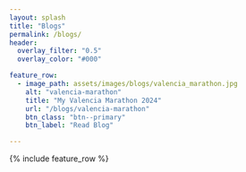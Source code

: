 ```yaml
---
layout: splash
title: "Blogs"
permalink: /blogs/
header:
  overlay_filter: "0.5"
  overlay_color: "#000"

feature_row:
  - image_path: assets/images/blogs/valencia_marathon.jpg
    alt: "valencia-marathon"
    title: "My Valencia Marathon 2024"
    url: "/blogs/valencia-marathon" 
    btn_class: "btn--primary"
    btn_label: "Read Blog"

---
```


{% include feature_row %}
